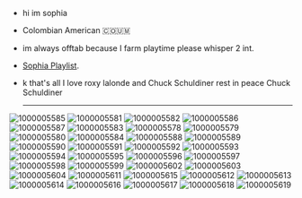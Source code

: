 *   hi im sophia
* Colombian American 🇨🇴🇺🇲
* im always offtab because I farm playtime please whisper 2 int.
* [Sophia Playlist](https://open.spotify.com/playlist/1w3cFM5hirSb6BWN5GjPor?si=ob8PvqHQTVCrFmtQ9hzvFw&pi=_32zBiEeRTO4T/).
  
* k that's all I love roxy lalonde and Chuck Schuldiner rest in peace Chuck Schuldiner
  
   ---

![1000005585](https://github.com/user-attachments/assets/b693ab40-6967-475d-b434-affb1994a3f0)
![1000005581](https://github.com/user-attachments/assets/f2da29ce-8ab1-4ee4-85e0-0b59d3aa9e15)
![1000005582](https://github.com/user-attachments/assets/7d4e8dfb-bc86-4429-86a3-ed466d8fd7ee)
![1000005586](https://github.com/user-attachments/assets/257bd47e-e976-424d-8ea1-11c6ba3fb430)
![1000005587](https://github.com/user-attachments/assets/638e8320-9a58-410b-a59f-0cacb918566a)
![1000005583](https://github.com/user-attachments/assets/d75d46d3-36fe-40af-a481-66b024e7ef56)
![1000005578](https://github.com/user-attachments/assets/f4c0687d-5532-46cb-80f9-bc43f5604884)
![1000005579](https://github.com/user-attachments/assets/e5b9bbb6-7ca7-4f91-8772-0ea6dee3c5a5)
![1000005580](https://github.com/user-attachments/assets/e91b849f-1e2e-4817-905b-0d4a83a422d9)
![1000005584](https://github.com/user-attachments/assets/c7e5f794-7e2e-41ed-9b3c-094b07e291d6)
![1000005588](https://github.com/user-attachments/assets/2b528b82-7a0c-4f97-9a3b-db128cc8ee30)
![1000005589](https://github.com/user-attachments/assets/1c8bcf3e-cc50-4eb3-81fd-ee87ffad8a9f)
![1000005590](https://github.com/user-attachments/assets/4c6eafa9-ac67-440f-83de-d193921e06ed)
![1000005591](https://github.com/user-attachments/assets/70428bf0-5c21-448f-a11c-5de9ed455991)
![1000005592](https://github.com/user-attachments/assets/01dc2c87-e8b5-45f0-8dd4-5f07f0f1d6d3)
![1000005593](https://github.com/user-attachments/assets/d41a4360-84f7-4884-bfae-3c725b095caa)
![1000005594](https://github.com/user-attachments/assets/c2211820-9080-4312-9687-6db56212d674)
![1000005595](https://github.com/user-attachments/assets/b1e6eb8f-f331-4ea8-956e-63a9aa341387)
![1000005596](https://github.com/user-attachments/assets/5d3ac5d8-d00c-4125-89a0-80be5a4eabb1)
![1000005597](https://github.com/user-attachments/assets/2391ee6d-05e7-4679-8bf1-2da068f149f5)
![1000005598](https://github.com/user-attachments/assets/4d24e653-8831-4df9-845b-49cb1fcff3f4)
![1000005599](https://github.com/user-attachments/assets/41d65729-1832-43a7-8ea1-ee79b72c82a0)
![1000005602](https://github.com/user-attachments/assets/7d166655-733c-4902-b3be-c950ccdfd274)
![1000005603](https://github.com/user-attachments/assets/0730f758-e945-4ec9-bf8c-80f6a242c1bb)
![1000005604](https://github.com/user-attachments/assets/ff857119-ac85-450e-9c20-0b98b3fc18a1)
![1000005611](https://github.com/user-attachments/assets/ccd5f2f9-9623-44d0-bbfb-1ab2ee071d43)
![1000005615](https://github.com/user-attachments/assets/73521da7-a38a-4a60-9f29-4bc0b3c19b38)
![1000005612](https://github.com/user-attachments/assets/64671a21-0bb0-421d-bbb0-c94a0ceedd47)
![1000005613](https://github.com/user-attachments/assets/a97ffbef-9558-48d5-a5a9-f12a19fd45b0)
![1000005614](https://github.com/user-attachments/assets/fecc5479-3713-4205-8fae-7af96998ed83)
![1000005616](https://github.com/user-attachments/assets/0689601e-5239-4d9d-ab15-f36e8802a1f9)
![1000005617](https://github.com/user-attachments/assets/1cdc3c39-6a78-41ed-a021-c15e16adfe30)
![1000005618](https://github.com/user-attachments/assets/3a24b328-a200-419c-b17f-8ad10d4f23da)
![1000005619](https://github.com/user-attachments/assets/51fff3c4-66f9-421f-a103-369b78ab9d4b)
